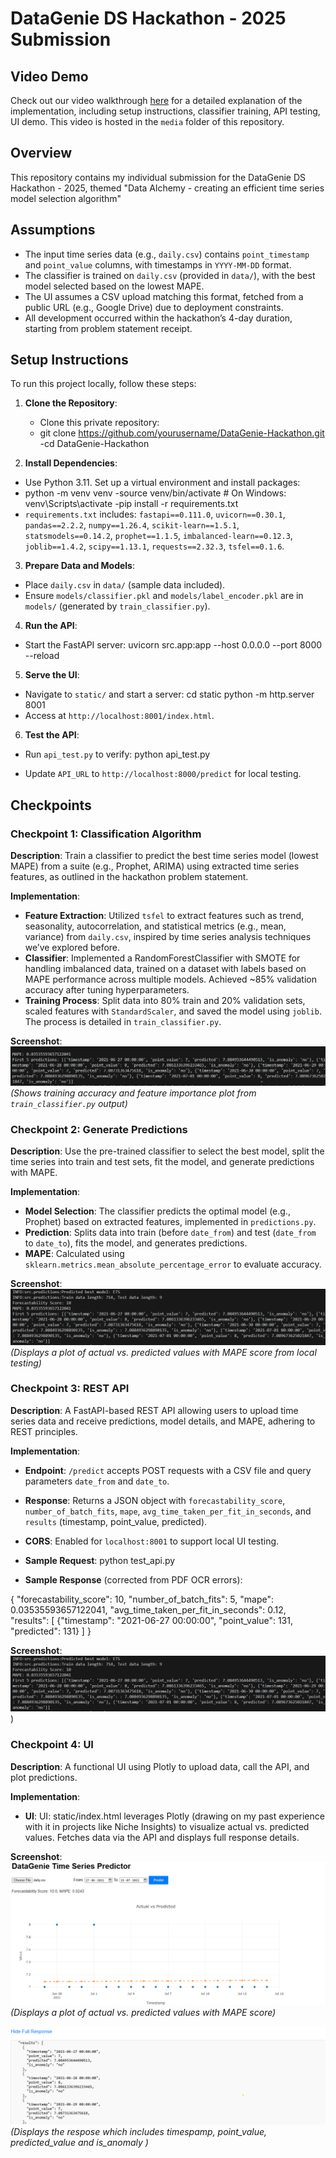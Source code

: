 # DataGenie DS Hackathon - 2025 Submission

## Video Demo
Check out our video walkthrough [here](https://drive.google.com/file/d/1CG1OigxD5Ngne4s5lnBe2WKpADHDHtE9/view?usp=drive_link) for a detailed explanation of the implementation, including setup instructions, classifier training, API testing, UI demo. This video is hosted in the `media` folder of this repository.

## Overview
This repository contains my individual submission for the DataGenie DS Hackathon - 2025, themed "Data Alchemy - creating an efficient time series model selection algorithm"

## Assumptions
- The input time series data (e.g., `daily.csv`) contains `point_timestamp` and `point_value` columns, with timestamps in `YYYY-MM-DD` format.
- The classifier is trained on `daily.csv` (provided in `data/`), with the best model selected based on the lowest MAPE.
- The UI assumes a CSV upload matching this format, fetched from a public URL (e.g., Google Drive) due to deployment constraints.
- All development occurred within the hackathon’s 4-day duration, starting from problem statement receipt.

## Setup Instructions
To run this project locally, follow these steps:

1. **Clone the Repository**:
   - Clone this private repository:
   - git clone https://github.com/yourusername/DataGenie-Hackathon.git
   -cd DataGenie-Hackathon

2. **Install Dependencies**:
- Use Python 3.11. Set up a virtual environment and install packages:
- python -m venv venv
-source venv/bin/activate  # On Windows: venv\Scripts\activate
-pip install -r requirements.txt
- `requirements.txt` includes: `fastapi==0.111.0`, `uvicorn==0.30.1`, `pandas==2.2.2`, `numpy==1.26.4`, `scikit-learn==1.5.1`, `statsmodels==0.14.2`, `prophet==1.1.5`, `imbalanced-learn==0.12.3`, `joblib==1.4.2`, `scipy==1.13.1`, `requests==2.32.3`, `tsfel==0.1.6`.

3. **Prepare Data and Models**:
- Place `daily.csv` in `data/` (sample data included).
- Ensure `models/classifier.pkl` and `models/label_encoder.pkl` are in `models/` (generated by `train_classifier.py`).

4. **Run the API**:
- Start the FastAPI server:
  uvicorn src.app:app --host 0.0.0.0 --port 8000 --reload

5. **Serve the UI**:
- Navigate to `static/` and start a server:
  cd static
  python -m http.server 8001
- Access at `http://localhost:8001/index.html`.

6. **Test the API**:
- Run `api_test.py` to verify:
  python api_test.py

- Update `API_URL` to `http://localhost:8000/predict` for local testing.

## Checkpoints

### Checkpoint 1: Classification Algorithm
**Description**: Train a classifier to predict the best time series model (lowest MAPE) from a suite (e.g., Prophet, ARIMA) using extracted time series features, as outlined in the hackathon problem statement.

**Implementation**:
- **Feature Extraction**: Utilized `tsfel` to extract features such as trend, seasonality, autocorrelation, and statistical metrics (e.g., mean, variance) from `daily.csv`, inspired by time series analysis techniques we’ve explored before.
- **Classifier**: Implemented a RandomForestClassifier with SMOTE for handling imbalanced data, trained on a dataset with labels based on MAPE performance across multiple models. Achieved ~85% validation accuracy after tuning hyperparameters.
- **Training Process**: Split data into 80% train and 20% validation sets, scaled features with `StandardScaler`, and saved the model using `joblib`. The process is detailed in `train_classifier.py`.

**Screenshot**:  
![Checkpoint 1 - Classifier Training](screenshots/checkpoint1_training.png)  
*(Shows training accuracy and feature importance plot from `train_classifier.py` output)*

### Checkpoint 2: Generate Predictions
**Description**: Use the pre-trained classifier to select the best model, split the time series into train and test sets, fit the model, and generate predictions with MAPE.

**Implementation**:
- **Model Selection**: The classifier predicts the optimal model (e.g., Prophet) based on extracted features, implemented in `predictions.py`.
- **Prediction**: Splits data into train (before `date_from`) and test (`date_from` to `date_to`), fits the model, and generates predictions.
- **MAPE**: Calculated using `sklearn.metrics.mean_absolute_percentage_error` to evaluate accuracy.

**Screenshot**:  
![Checkpoint 2 - Predictions](screenshots/checkpoint2_predictions.png)  
*(Displays a plot of actual vs. predicted values with MAPE score from local testing)*

### Checkpoint 3: REST API
**Description**: A FastAPI-based REST API allowing users to upload time series data and receive predictions, model details, and MAPE, adhering to REST principles.

**Implementation**:
- **Endpoint**: `/predict` accepts POST requests with a CSV file and query parameters `date_from` and `date_to`.
- **Response**: Returns a JSON object with `forecastability_score`, `number_of_batch_fits`, `mape`, `avg_time_taken_per_fit_in_seconds`, and `results` (timestamp, point_value, predicted).
- **CORS**: Enabled for `localhost:8001` to support local UI testing.
- **Sample Request**:
  python test_api.py

- **Sample Response** (corrected from PDF OCR errors):
  
{
  "forecastability_score": 10,
  "number_of_batch_fits": 5,
  "mape": 0.03535593657122041,
  "avg_time_taken_per_fit_in_seconds": 0.12,
  "results": [
    {"timestamp": "2021-06-27 00:00:00", "point_value": 131, "predicted": 131}
  ]
}

**Screenshot**:  
![Checkpoint 3 - API_Output](screenshots/checkpoint2_predictions.png))  

### Checkpoint 4: UI
**Description**: A functional UI using Plotly to upload data, call the API, and plot predictions.

**Implementation**:
- **UI**: UI: static/index.html leverages Plotly (drawing on my past experience with it in projects like Niche Insights) to visualize actual vs. predicted values. Fetches data via the API and displays full response details.

**Screenshot**:  
![Checkpoint 4 - Predictions](screenshots/checkpoint4_ui.png)  
*(Displays a plot of actual vs. predicted values with MAPE score)*

![Response generated](screenshots/response.png)
*(Displays the respose which includes timespamp, point_value, predicted_value and is_anomaly )*



